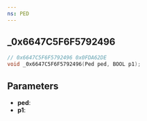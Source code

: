 ```yaml
---
ns: PED
---
```

## _0x6647C5F6F5792496

```c
// 0x6647C5F6F5792496 0x0FDA62DE
void _0x6647C5F6F5792496(Ped ped, BOOL p1);
```

## Parameters
* **ped**:
* **p1**:
